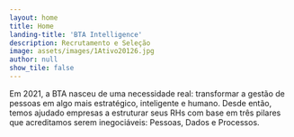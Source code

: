 ```yaml
---
layout: home
title: Home
landing-title: 'BTA Intelligence'
description: Recrutamento e Seleção
image: assets/images/1Ativo20126.jpg
author: null
show_tile: false
---
```


Em 2021, a BTA nasceu de uma necessidade real: transformar a gestão de pessoas em algo mais estratégico, inteligente e humano.
Desde então, temos ajudado empresas a estruturar seus RHs com base em três pilares que acreditamos serem inegociáveis: Pessoas, Dados e Processos.
